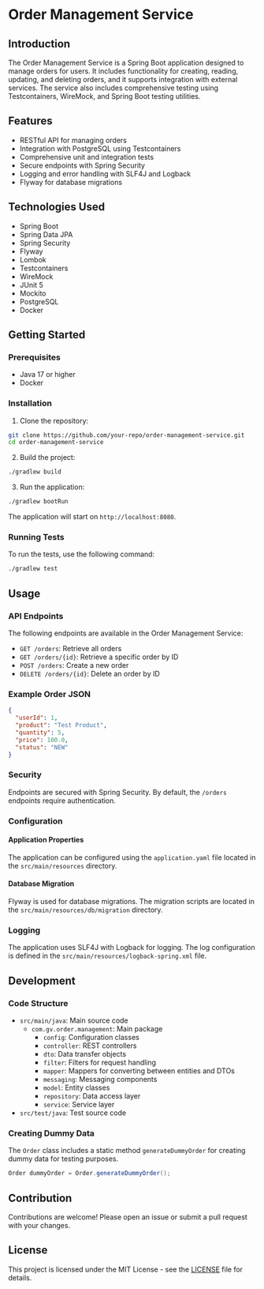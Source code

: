 
# Order Management Service

## Introduction

The Order Management Service is a Spring Boot application designed to manage orders for users. It includes functionality for creating, reading, updating, and deleting orders, and it supports integration with external services. The service also includes comprehensive testing using Testcontainers, WireMock, and Spring Boot testing utilities.

## Features

- RESTful API for managing orders
- Integration with PostgreSQL using Testcontainers
- Comprehensive unit and integration tests
- Secure endpoints with Spring Security
- Logging and error handling with SLF4J and Logback
- Flyway for database migrations

## Technologies Used

- Spring Boot
- Spring Data JPA
- Spring Security
- Flyway
- Lombok
- Testcontainers
- WireMock
- JUnit 5
- Mockito
- PostgreSQL
- Docker

## Getting Started

### Prerequisites

- Java 17 or higher
- Docker

### Installation

1. Clone the repository:

```sh
git clone https://github.com/your-repo/order-management-service.git
cd order-management-service
```

2. Build the project:

```sh
./gradlew build
```

3. Run the application:

```sh
./gradlew bootRun
```

The application will start on `http://localhost:8080`.

### Running Tests

To run the tests, use the following command:

```sh
./gradlew test
```

## Usage

### API Endpoints

The following endpoints are available in the Order Management Service:

- `GET /orders`: Retrieve all orders
- `GET /orders/{id}`: Retrieve a specific order by ID
- `POST /orders`: Create a new order
- `DELETE /orders/{id}`: Delete an order by ID

### Example Order JSON

```json
{
  "userId": 1,
  "product": "Test Product",
  "quantity": 5,
  "price": 100.0,
  "status": "NEW"
}
```

### Security

Endpoints are secured with Spring Security. By default, the `/orders` endpoints require authentication.

### Configuration

#### Application Properties

The application can be configured using the `application.yaml` file located in the `src/main/resources` directory.

#### Database Migration

Flyway is used for database migrations. The migration scripts are located in the `src/main/resources/db/migration` directory.

### Logging

The application uses SLF4J with Logback for logging. The log configuration is defined in the `src/main/resources/logback-spring.xml` file.

## Development

### Code Structure

- `src/main/java`: Main source code
  - `com.gv.order.management`: Main package
    - `config`: Configuration classes
    - `controller`: REST controllers
    - `dto`: Data transfer objects
    - `filter`: Filters for request handling
    - `mapper`: Mappers for converting between entities and DTOs
    - `messaging`: Messaging components
    - `model`: Entity classes
    - `repository`: Data access layer
    - `service`: Service layer
- `src/test/java`: Test source code

### Creating Dummy Data

The `Order` class includes a static method `generateDummyOrder` for creating dummy data for testing purposes.

```java
Order dummyOrder = Order.generateDummyOrder();
```

## Contribution

Contributions are welcome! Please open an issue or submit a pull request with your changes.

## License

This project is licensed under the MIT License - see the [LICENSE](LICENSE) file for details.
